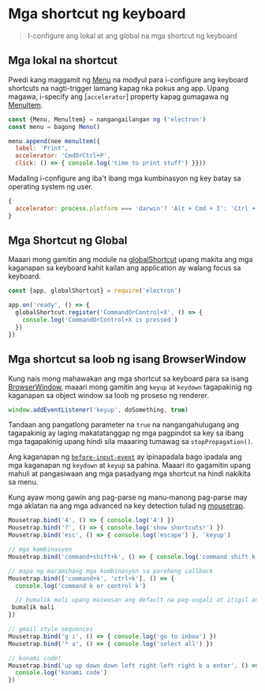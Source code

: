 # Mga shortcut ng keyboard

> I-configure ang lokal at ang global na mga shortcut ng keyboard

## Mga lokal na shortcut

Pwedi kang maggamit ng [Menu](../api/menu.md) na modyul para i-configure ang keyboard shortcuts na nagti-trigger lamang kapag nka pokus ang app. Upang magawa, i-specify ang [`accelerator`] property kapag gumagawa ng [Menultem](../api/menu-item.md).

```js
const {Menu, Menultem} = nangangailangan ng ('electron')
const menu = bagong Menu()

menu.append(nee menultem({
  label: 'Print',
  accelerator: 'CmdOrCtrl+P',
  click: () => { console.log('time to print stuff') }}))
```

Madaling i-configure ang iba't ibang mga kumbinasyon ng key batay sa operating system ng user.

```js
{
  accelerator: process.platform === 'darwin'? 'Alt + Cmd + I': 'Ctrl + Shift + I'
}
```

## Mga Shortcut ng Global

Maaari mong gamitin ang module na [globalShortcut](../api/global-shortcut.md) upang makita ang mga kaganapan sa keyboard kahit kailan ang application ay walang focus sa keyboard.

```js
const {app, globalShortcut} = require('electron')

app.on('ready', () => {
  globalShortcut.register('CommandOrControl+X', () => {
    console.log('CommandOrControl+X is pressed')
  })
})
```

## Mga shortcut sa loob ng isang BrowserWindow

Kung nais mong mahawakan ang mga shortcut sa keyboard para sa isang [BrowserWindow](../api/browser-window.md), maaari mong gamitin ang `keyup` at `keydown` tagapakinig ng kaganapan sa object window sa loob ng proseso ng renderer.

```js
window.addEventListener('keyup', doSomething, true)
```

Tandaan ang pangatlong parameter na `true` na nangangahulugang ang tagapakinig ay laging makatatanggap ng mga pagpindot sa key sa ibang mga tagapakinig upang hindi sila maaaring tumawag sa `stopPropagation()`.

Ang kaganapan ng [`before-input-event`](../api/web-contents.md#event-before-input-event) ay ipinapadala bago ipadala ang mga kaganapan ng `keydown` at `keyup` sa pahina. Maaari ito gagamitin upang mahuli at pangasiwaan ang mga pasadyang mga shortcut na hindi nakikita sa menu.

Kung ayaw mong gawin ang pag-parse ng manu-manong pag-parse may mga aklatan na ang mga advanced na key detection tulad ng [mousetrap](https://github.com/ccampbell/mousetrap).

```js
Mousetrap.bind('4', () => { console.log('4') })
Mousetrap.bind('?', () => { console.log('show shortcuts!') })
Mousetrap.bind('esc', () => { console.log('escape') }, 'keyup')

// mga kombinasyon
Mousetrap.bind('command+shift+k', () => { console.log('command shift k') })

// mapa ng maramihang mga kombinasyon sa parehong callback
Mousetrap.bind(['command+k', 'ctrl+k'], () => {
  console.log('command k or control k')

  // bumalik mali upang maiwasan ang default na pag-uugali at itigil ang kaganapan mula sa bulubok 
 bumalik mali
})

// gmail style sequences
Mousetrap.bind('g i', () => { console.log('go to inbox') })
Mousetrap.bind('* a', () => { console.log('select all') })

// konami code!
Mousetrap.bind('up up down down left right left right b a enter', () => {
  console.log('konami code')
})
```